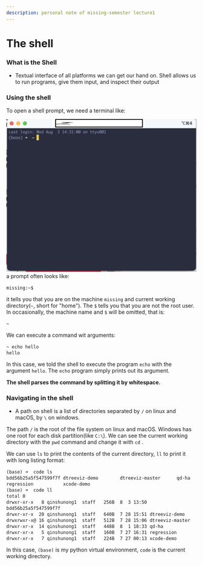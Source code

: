 ```yaml
---
description: personal note of missing-semester lecture1
---
```


# The shell

### What is the Shell

* Textual interface of all platforms we can get our hand on. Shell allows us to run programs, give them input, and inspect their output

### Using the shell

To open a shell prompt, we need a terminal like:

![](../.gitbook/assets/%E6%88%AA%E5%B1%8F2022-08-03%20%E4%B8%8B%E5%8D%885.21.34.png)
a prompt often looks like:&#x20;

```shell
missing:~$
```

it tells you that you are on the machine `missing` and current working directory(`~`, short for "home"). The `$`  tells you that you are not the root user. In occasionally, the machine name and `$` will be omitted, that is:

```
~
```

We can execute a command wit arguments:

```
~ echo hello
hello
```

In this case, we told the shell to execute the program `echo` with the argument `hello`. The `echo` program simply prints out its argument.

**The shell parses the command by splitting it by whitespace.**

### **Navigating in the shell**

* A path on shell is a list of directories separated by `/` on linux and macOS, by `\` on windows.&#x20;

The path `/` is the root of the file system on linux and macOS. Windows has one root for each disk partition(like `C:\`). We can see the current working directory with the `pwd` command and change it with `cd` .&#x20;

We can use `ls` to print the contents of the current directory, `ll`  to print it with long listing format:

```shell
(base) ➜  code ls
bdd56b25a5f547599f7f dtreeviz-demo        dtreeviz-master      qd-ha                regression           xcode-demo
(base) ➜  code ll
total 0
drwxr-xr-x   8 qinshunong1  staff   256B  8  3 13:50 bdd56b25a5f547599f7f
drwxr-xr-x  20 qinshunong1  staff   640B  7 28 15:51 dtreeviz-demo
drwxrwxr-x@ 16 qinshunong1  staff   512B  7 28 15:06 dtreeviz-master
drwxr-xr-x  14 qinshunong1  staff   448B  8  1 18:33 qd-ha
drwxr-xr-x   5 qinshunong1  staff   160B  7 27 16:31 regression
drwxr-xr-x   7 qinshunong1  staff   224B  7 27 00:13 xcode-demo
```

In this case, `(base)` is my python virtual environment, `code` is the current working directory.
